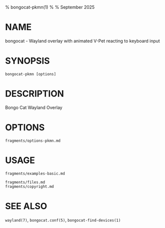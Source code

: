 % bongocat-pkmn(1)
% 
% September 2025

# NAME
bongocat - Wayland overlay with animated V-Pet reacting to keyboard input

# SYNOPSIS
`bongocat-pkmn [options]`

# DESCRIPTION
Bongo Cat Wayland Overlay

# OPTIONS
```{.include}
fragments/options-pkmn.md
```

# USAGE
```{.include}
fragments/examples-basic.md
```

```{.include}
fragments/files.md
fragments/copyright.md
```

# SEE ALSO
`wayland(7)`, `bongocat.conf(5)`, `bongocat-find-devices(1)`